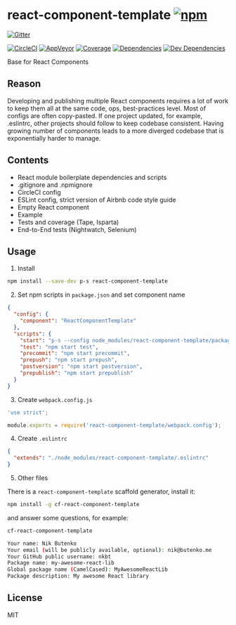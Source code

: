 # react-component-template [![npm](https://img.shields.io/npm/v/react-component-template.svg?style=flat-square)](https://www.npmjs.com/package/react-component-template)

[![Gitter](https://img.shields.io/gitter/room/nkbt/help.svg?style=flat-square)](https://gitter.im/nkbt/help)

[![CircleCI](https://img.shields.io/circleci/project/nkbt/react-component-template.svg?style=flat-square&label=nix-build)](https://circleci.com/gh/nkbt/react-component-template)
[![AppVeyor](https://img.shields.io/appveyor/ci/nkbt/react-component-template.svg?style=flat-square&label=win-build)](https://ci.appveyor.com/project/nkbt/react-component-template)
[![Coverage](https://img.shields.io/codecov/c/github/nkbt/react-component-template.svg?style=flat-square)](https://codecov.io/github/nkbt/react-component-template?branch=master)
[![Dependencies](https://img.shields.io/david/nkbt/react-component-template.svg?style=flat-square)](https://david-dm.org/nkbt/react-component-template)
[![Dev Dependencies](https://img.shields.io/david/dev/nkbt/react-component-template.svg?style=flat-square)](https://david-dm.org/nkbt/react-component-template#info=devDependencies)

Base for React Components

## Reason

Developing and publishing multiple React components requires a lot of work to keep them all at the same code, ops, best-practices level. Most of configs are often copy-pasted. If one project updated, for example, .eslintrc, other projects should follow to keep codebase consistent. Having growing number of components leads to a more diverged codebase that is exponentially harder to manage.


## Contents

- React module boilerplate dependencies and scripts
- .gitignore and .npmignore
- CircleCI config
- ESLint config, strict version of Airbnb code style guide
- Empty React component
- Example
- Tests and coverage (Tape, Isparta)
- End-to-End tests (Nightwatch, Selenium)


## Usage

1. Install

  ```sh
  npm install --save-dev p-s react-component-template
  ```

2. Set npm scripts in `package.json` and set component name

  ```json
  {
    "config": {
      "component": "ReactComponentTemplate"
    },
    "scripts": {
      "start": "p-s --config node_modules/react-component-template/package-scripts.js -s",
      "test": "npm start test",
      "precommit": "npm start precommit",
      "prepush": "npm start prepush",
      "postversion": "npm start postversion",
      "prepublish": "npm start prepublish"
    }
  }
  ```

3. Create `webpack.config.js`

  ```js
  'use strict';

  module.exports = require('react-component-template/webpack.config');
  ```

4. Create `.eslintrc`

  ```json
  {
    "extends": "./node_modules/react-component-template/.eslintrc"
  }
  ```

5. Other files

  There is a `react-component-template` scaffold generator, install it:
  ```sh
  npm install -g cf-react-component-template
  ```
  and answer some questions, for example:
  ```sh
  cf-react-component-template

  Your name: Nik Butenko
  Your email (will be publicly available, optional): nik@butenko.me
  Your GitHub public username: nkbt
  Package name: my-awesome-react-lib
  Global package name (CamelCased): MyAwesomeReactLib
  Package description: My awesome React library
  ```

## License

MIT
